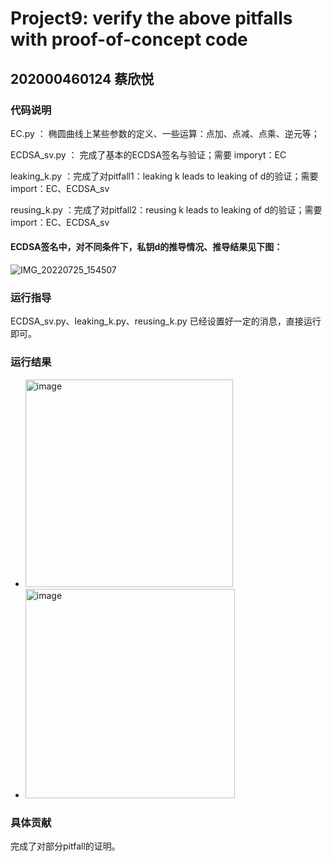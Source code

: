 # Project9: verify the above pitfalls with proof-of-concept code


## 202000460124 蔡欣悦

### 代码说明

EC.py ： 椭圆曲线上某些参数的定义、一些运算：点加、点减、点乘、逆元等；

ECDSA_sv.py ： 完成了基本的ECDSA签名与验证；需要 imporyt：EC

leaking_k.py ：完成了对pitfall1：leaking k leads to leaking of d的验证；需要 import：EC、ECDSA_sv

reusing_k.py ：完成了对pitfall2：reusing k leads to leaking of d的验证；需要 import：EC、ECDSA_sv

#### ECDSA签名中，对不同条件下，私钥d的推导情况、推导结果见下图：

![IMG_20220725_154507](https://user-images.githubusercontent.com/105582476/180731987-08d31063-7042-4d21-aa24-7381e1fddfbe.jpg)


### 运行指导

ECDSA_sv.py、leaking_k.py、reusing_k.py 已经设置好一定的消息，直接运行即可。

### 运行结果

- <img width="332" alt="image" src="https://user-images.githubusercontent.com/105582476/180727165-ece6389b-7691-4602-b9b7-394f1e8751a3.png">

- <img width="335" alt="image" src="https://user-images.githubusercontent.com/105582476/180727284-fbbee04d-6f56-4b61-ab6a-5ffaeaabe70f.png">


### 具体贡献

完成了对部分pitfall的证明。
